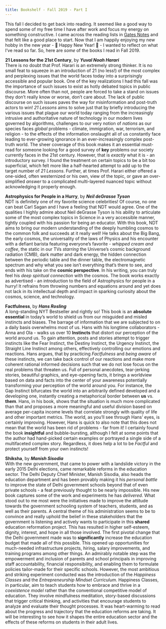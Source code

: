 ```yaml
---
title: Bookshelf - Fall 2019 - Part I
---
```

This fall I decided to get back into reading. It seemed like a good way to spend some of my free time I have after work and focus my energy on something constructive. I came across the reading lists in [Gates Notes](https://www.gatesnotes.com/Books) and that felt like a good place to start. Now that I am happily enjoying my new hobby in the new year - :tada: Happy New Year! :confetti_ball: - I wanted to reflect on what I’ve read so far. So, here are _some_ of the books I read in Fall 2019.

**21 Lessons for the 21st Century**, by **_Yuval Noah Harari_**  
There is no doubt that Prof. Harari is an extremely strong thinker. It is no small feat to squeeze in an introduction of 21 (no less!) of the most complex and perplexing issues that the world faces today into a surprisingly accessible and popular book. One of the key realizations I had this fall was the importance of such issues to exist as hotly debated topics in public discourse. More often than not, people are forced to take a stand on issues they don’t really know or worse, don’t care about. The lack of public discourse on such issues paves the way for misinformation and post-truth actors to win! _21 Lessons_ aims to solve just that by briefly introducing the various issues that plague our world today ranging from the increasingly intrusive and authoritative nature of technology in our modern lives governed by algorithms, challenges to our very notion of _nations_ as our species faces _global_ problems - climate, immigration, war, terrorism, and religion - to the effects of the information onslaught all of us constantly face leading to ever-growing ignorance in an ever-increasingly complex post-truth world. The sheer coverage of this book makes it an essential must-read for someone looking for a good survey of **key** problems our society currently faces in the 21st century. However, that is _exactly_ what it is - an introductory survey. I found the treatment on certain topics to be a bit too superficial, which felt more like a half-hearted attempt to add up to the target number of _21 Lessons_. Further, at times Prof. Harari either offered a one-sided, often westernized or his own, view of the topic, or gave an over-simplified _answer_ to a complicated multi-layered nuanced topic without acknowledging it properly enough.

**Astrophysics for People in a Hurry**, by **_Neil deGrasse Tyson_**  
NDT is definitely one of my favorite science celebrities! Of course, no one can beat Carl Sagan and I have a feeling that NDT would agree. One of the qualities I highly admire about Neil deGrasse Tyson is his ability to articulate some of the most complex topics in Science in a very accessible manner, tightly coupled with his passion for being an educator. With this book, NDT aims to bring our modern understanding of the deeply humbling cosmos to the common folk and succeeds at it really well! He talks about the Big Bang, the early cosmos, the universality of the laws of Physics and his encounter with a defiant barista featuring everyone’s favorite - _whipped cream and coffee_, the static in our TVs _starring_ the Universe’s cosmic background radiation (CMB), dark matter and dark energy, the hidden connection between the periodic table and the dinner table, the electromagnetic spectrum and why what you see isn’t everything that’s there to see, and ends with his take on the **cosmic perspective**. In his writing, you can truly feel his _deep spiritual connection_ with the cosmos. The book works exactly as advertised - an introduction to the field of Astrophysics for people in a hurry! It refrains from throwing numbers and equations around and yet does not lack in its intellectual depth and impact in sparking curiosity about the cosmos, science, and technology.

**Factfulness**, by **_Hans Rosling_**  
A long-standing NYT Bestseller and rightly so! This book is an **absolute essential** in today’s world to shield us from our misguided and misled instincts and biases. The barrage of information that we are subjected to on a daily basis overwhelms most of us. Hans with his longtime collaborators - Anna and Ola - walks us over 10 **Instincts** that distort our perception of the world around us. To gain attention, posts and stories attempt to trigger instincts like the Fear Instinct, the Destiny Instinct, the Urgency Instinct, the Straight Line Instinct among others, effectively controlling our emotions and reactions. Hans argues, that by practicing _Factfulness_ and _being aware_ of these instincts, we can take back control of our reactions and make more coherent rational informed decisions such that we do not lose focus on the real problems that threaten us. Full of personal anecdotes, tear-jerking stories, beautiful graphics, and eye-opening facts, it brings a worldview based on data and facts into the center of your awareness potentially transforming your perception of the world around you. For instance, the Gap Instinct bifurcates the world into an arbitrarily defined developed and a developing one, instantly creating a metaphorical border between **us** vs. **them**. Hans, in his book, shows that the situation is much more complicated than that and proposes a more meaningful and useful division based on average per-capita income levels that correlate strongly with quality of life and other important metrics. The world, as you’ll see through Hans’ eyes, is certainly improving. However, Hans is quick to also note that this does not mean that the world has been rid of problems - far from it! I certainly found the book **insightful** and bubble-bursting, although I felt at some points that the author had hand-picked certain examples or portrayed a single side of a multifaceted complex story. Regardless, it does help a lot to be _Factful_ and protect yourself from your own instincts!

**Shiksha**, by **_Manish Sisodia_**  
With the new government, that came to power with a landslide victory in the early 2015 Delhi elections, came remarkable reforms in the education sector. The Delhi Deputy Chief Minister, Manish Sisodia, also heads the education department and has been provably making it his _personal battle_ to improve the state of Delhi government schools beyond that of even private schools - a feat previously thought to be nearly impossible. His new book captures some of the work and experiments he has _delivered_. What stood out to me most were the initiatives made to improve the attitude towards the government schooling system of teachers, students, and as well as their parents. A central theme of his administration seems to be to convince and really uphold the belief in these stakeholders that the government is listening and actively wants to participate in this **shared** education reformation project. This has resulted in higher self-esteem, dignity, interest, and hope in all those involved. The first pivotal change that the Delhi government made was to **significantly** increase the education budget that made all of this possible. This opened up opportunities for much-needed infrastructure projects, hiring, salary improvements, and training programs among other things. An admirably notable step was the empowerment and inclusion of parents and school principals in improving staff accountability, financial responsibility, and enabling them to formulate policies tailor-made for their specific schools. However, the most ambitious and striking experiment conducted was the introduction of the _Happiness Classes_ and the _Entrepreneurship Mindset Curriculum_. Happiness Classes, in particular, aim to teach students how to embrace and thrive in a _coexistence model_ rather than the conventional competitive model of education. They involve mindfulness meditation, story-based discussions that trigger critical thinking, and activities that encourage students to analyze and evaluate their thought processes. It was heart-warming to read about the progress and trajectory that the education reforms are taking. It will be interesting to see how it shapes the entire education sector and the effects of these reforms on students in their adult lives.
